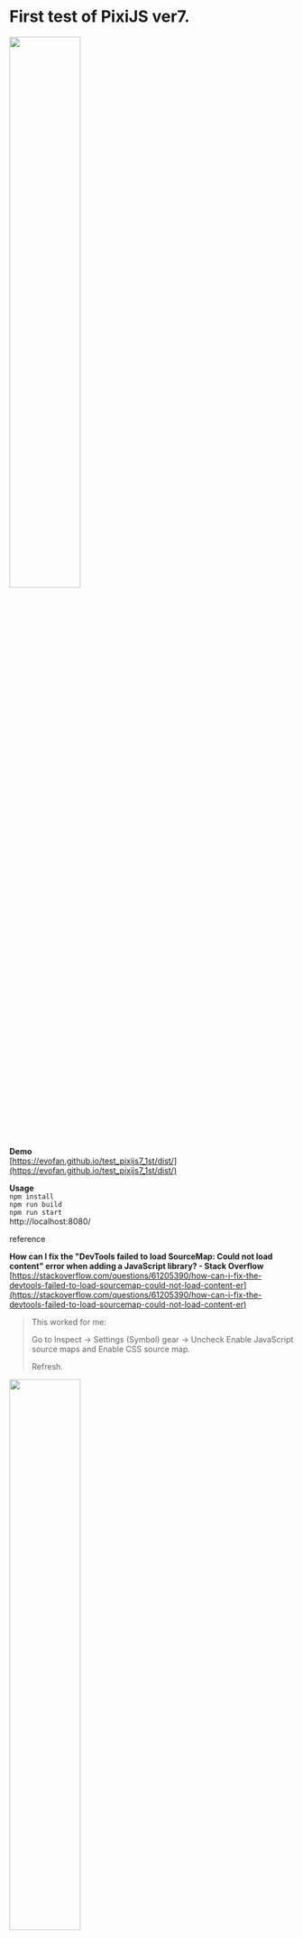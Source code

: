 # First test of PixiJS ver7.

<img src="https://evofan.github.io/test_pixijs7_1st/screenshot/pic_pixijs7_1st_test3.jpg" width="50%">  

**Demo**  
[https://evofan.github.io/test_pixijs7_1st/dist/](https://evofan.github.io/test_pixijs7_1st/dist/)  

**Usage**  
`npm install`  
`npm run build`  
`npm run start`  
http://localhost:8080/  

reference

**How can I fix the "DevTools failed to load SourceMap: Could not load content" error when adding a JavaScript library? - Stack Overflow**  
[https://stackoverflow.com/questions/61205390/how-can-i-fix-the-devtools-failed-to-load-sourcemap-could-not-load-content-er](https://stackoverflow.com/questions/61205390/how-can-i-fix-the-devtools-failed-to-load-sourcemap-could-not-load-content-er)  
>This worked for me:
>
>Go to Inspect → Settings (Symbol) gear → Uncheck Enable JavaScript source maps and Enable CSS source map.
>
>Refresh.
<img src="https://evofan.github.io/test_pixijs7_1st/screenshot/pic_pixijs7_1st_test1.jpg" width="50%">  
<img src="https://evofan.github.io/test_pixijs7_1st/screenshot/pic_pixijs7_1st_test2.jpg" width="50%">  

or use below.

**DevTools failed to load SourceMap for webpack:///node_modules//....js.map HTTP error: status code 404, net::ERR_UNKNOWN_URL_SCHEME**  
[https://stackoverflow.com/questions/61767538/devtools-failed-to-load-sourcemap-for-webpack-node-modules-js-map-http-e](https://stackoverflow.com/questions/61767538/devtools-failed-to-load-sourcemap-for-webpack-node-modules-js-map-http-e)  
>devtool: "eval-cheap-source-map"  
>Add this to your webpack config and that's it.  
<img src="https://evofan.github.io/test_pixijs7_1st/screenshot/pic_pixijs7_1st_test4.jpg" width="50%">  

**v7 Migration Guide**  
[https://github.com/pixijs/pixijs/wiki/v7-Migration-Guide](https://github.com/pixijs/pixijs/wiki/v7-Migration-Guide)  

↓のような警告が出てる  
Errror with Permissions-Policy header: Origin trial controlled feature not enabled: 'interest-cohort'.  

**GitHubに謎のHTTPレスポンスヘッダが含まれている**  
[https://qiita.com/rana_kualu/items/453d7c4d551e0e6063f3](https://qiita.com/rana_kualu/items/453d7c4d551e0e6063f3)  
>permissions-policy: interest-cohort=()  
>これはFLoCを拒否するという主張です  

**アロー関数式とAsync/Awaitを使った非同期処理 | TomoSoft**  
[https://tomosoft.jp/design/?p=44223](https://tomosoft.jp/design/?p=44223)  
>同じ処理を、async/awaitを使用すると次のようになります

**PIXI sprites are blurry on mobile devices. - Pixi.js - HTML5 Game Devs Forum**  
[https://www.html5gamedevs.com/topic/33044-pixi-sprites-are-blurry-on-mobile-devices/](https://www.html5gamedevs.com/topic/33044-pixi-sprites-are-blurry-on-mobile-devices/)  
>Please type "window.devicePixelRatio" in the console, or "console.log"  that value in your code. Is it 1 or something else?  

**Pixi.jsの高解像度端末の対応 - Qiita**  
[https://qiita.com/couragenki/items/8f8cae562f5e0fff1805](https://qiita.com/couragenki/items/8f8cae562f5e0fff1805)  
>resolution: window.devicePixelRatio || 1,  
>autoResize: true  

**package.jsonのnpmのバージョンを一括で書き変えてくれるncuが便利だった**  
[https://tacamy.hatenablog.com/entry/2016/08/10/193603](https://tacamy.hatenablog.com/entry/2016/08/10/193603)    
>初回のみ、npm-check-updatesをグローバルにインストールする必要があります。
>$ npm install -g npm-check-updates

